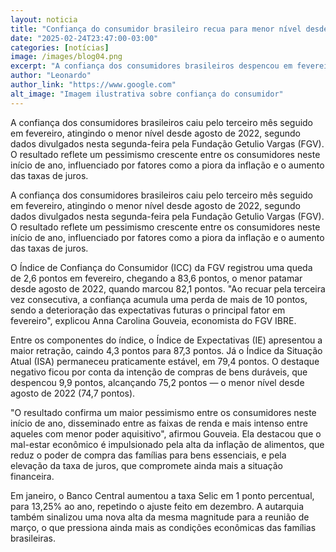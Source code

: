 ```yaml
---
layout: noticia
title: "Confiança do consumidor brasileiro recua para menor nível desde agosto de 2022"
date: "2025-02-24T23:47:00-03:00"
categories: [notícias]
image: /images/blog04.png
excerpt: "A confiança dos consumidores brasileiros despencou em fevereiro por 2,6 pontos, atingindo o menor nível desde agosto de 2022.  devido ao aumento da inflação e das taxas de juros."
author: "Leonardo"
author_link: "https://www.google.com"
alt_image: "Imagem ilustrativa sobre confiança do consumidor"
---
```


A confiança dos consumidores brasileiros caiu pelo terceiro mês seguido em fevereiro, atingindo o menor nível desde agosto de 2022, segundo dados divulgados nesta segunda-feira pela Fundação Getulio Vargas (FGV). O resultado reflete um pessimismo crescente entre os consumidores neste início de ano, influenciado por fatores como a piora da inflação e o aumento das taxas de juros.

A confiança dos consumidores brasileiros caiu pelo terceiro mês seguido em fevereiro, atingindo o menor nível desde agosto de 2022, segundo dados divulgados nesta segunda-feira pela Fundação Getulio Vargas (FGV). O resultado reflete um pessimismo crescente entre os consumidores neste início de ano, influenciado por fatores como a piora da inflação e o aumento das taxas de juros.

O <span class="highlight">Índice de Confiança do Consumidor (ICC)</span> da FGV registrou uma queda de 2,6 pontos em fevereiro, chegando a 83,6 pontos, o menor patamar desde agosto de 2022, quando marcou 82,1 pontos. "Ao recuar pela terceira vez consecutiva, a confiança acumula uma perda de mais de 10 pontos, sendo a deterioração das expectativas futuras o principal fator em fevereiro", explicou Anna Carolina Gouveia, economista do FGV IBRE.

Entre os componentes do índice, o Índice de Expectativas (IE) apresentou a maior retração, caindo 4,3 pontos para 87,3 pontos. Já o Índice da Situação Atual (ISA) permaneceu praticamente estável, em 79,4 pontos. O destaque negativo ficou por conta da intenção de compras de bens duráveis, que despencou 9,9 pontos, alcançando 75,2 pontos — o menor nível desde agosto de 2022 (74,7 pontos).

"O resultado confirma um maior pessimismo entre os consumidores neste início de ano, disseminado entre as faixas de renda e mais intenso entre aqueles com menor poder aquisitivo", afirmou Gouveia. Ela destacou que o mal-estar econômico é impulsionado pela alta da inflação de alimentos, que reduz o poder de compra das famílias para bens essenciais, e pela elevação da taxa de juros, que compromete ainda mais a situação financeira.

Em janeiro, o Banco Central aumentou a taxa Selic em 1 ponto percentual, para 13,25% ao ano, repetindo o ajuste feito em dezembro. A autarquia também sinalizou uma nova alta da mesma magnitude para a reunião de março, o que pressiona ainda mais as condições econômicas das famílias brasileiras.
